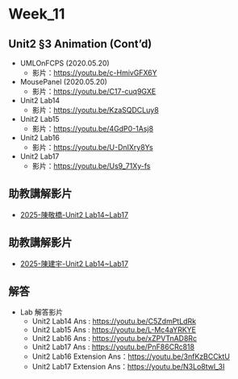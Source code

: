 # Week_11

## Unit2 §3 Animation (Cont’d)
   * UMLOnFCPS (2020.05.20) 
      * 影片：https://youtu.be/c-HmivGFX6Y
   * MousePanel (2020.05.20) 
      * 影片：https://youtu.be/C17-cuq9GXE
   * Unit2 Lab14
      * 影片：https://youtu.be/KzaSQDCLuy8
   * Unit2 Lab15   
      * 影片：https://youtu.be/4GdP0-1Asj8
   * Unit2 Lab16
      * 影片：https://youtu.be/U-DnIXry8Ys
   * Unit2 Lab17   
      * 影片：https://youtu.be/Us9_71Xy-fs
## 助教講解影片
* [2025-陳敬橋-Unit2 Lab14~Lab17](https://youtu.be/j9RLuD5TZDI)

## 助教講解影片
* [2025-陳建宇-Unit2 Lab14~Lab17](https://www.youtube.com/playlist?list=PLfddU4ruCk0Am_w7MsQFx366s0qRqzkgS)

## 解答
  * Lab 解答影片
      * Unit2 Lab14 Ans : https://youtu.be/C5ZdmPtLdRk
      * Unit2 Lab15 Ans : https://youtu.be/L-Mc4aYRKYE
      * Unit2 Lab16 Ans : https://youtu.be/xZPVTnAD8Rc
      * Unit2 Lab17 Ans : https://youtu.be/PnF86CRc818
      * Unit2 Lab16 Extension Ans：https://youtu.be/3nfKzBCCktU
      * Unit2 Lab17 Extension Ans：https://youtu.be/N3Lo8twl_3I
